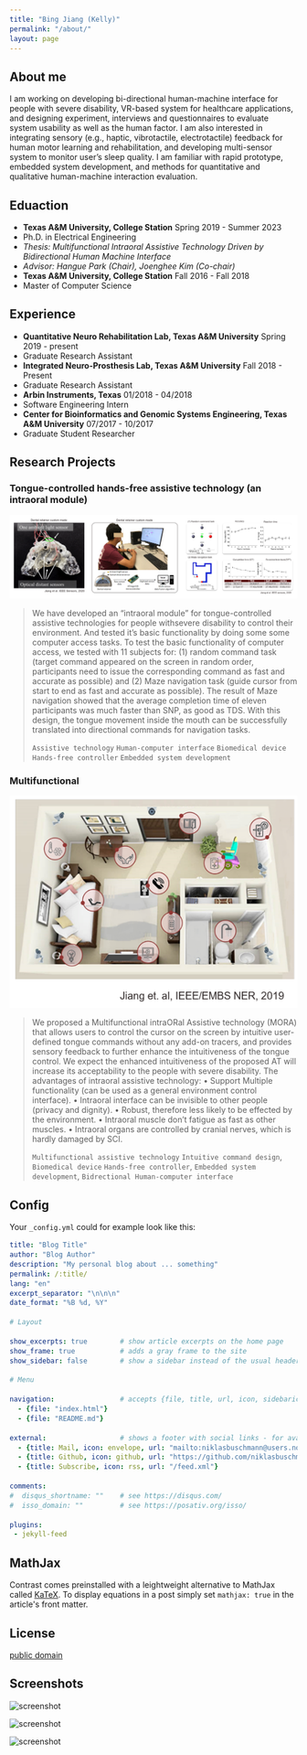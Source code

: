 ```yaml
---
title: "Bing Jiang (Kelly)"
permalink: "/about/"
layout: page
---
```


## About me

I am working on developing bi-directional human-machine interface for people with severe disability, VR-based system for healthcare applications, and designing experiment, interviews and questionnaires to evaluate system usability as well as the human factor. I am also interested in integrating sensory (e.g., haptic, vibrotactile, electrotactile) feedback for human motor learning and rehabilitation, and developing multi-sensor system to monitor user’s sleep quality. I am familiar with rapid prototype, embedded system development, and methods for quantitative and qualitative human-machine interaction evaluation.

## Eduaction

- **Texas A&M University, College Station**        Spring 2019 - Summer 2023
- Ph.D. in Electrical Engineering
- *Thesis: Multifunctional Intraoral Assistive Technology Driven by Bidirectional Human Machine Interface* 
- *Advisor: Hangue Park (Chair), Joenghee Kim (Co-chair)*
- **Texas A&M University, College Station**			Fall 2016 - Fall 2018
- Master of Computer Science	


## Experience

- **Quantitative Neuro Rehabilitation Lab, Texas A&M University**    	 			Spring 2019 - present
- Graduate Research Assistant
- **Integrated Neuro-Prosthesis Lab, Texas A&M University**   	  		 			   Fall 2018 - Present
- Graduate Research Assistant
- **Arbin Instruments, Texas**										    			                           01/2018 - 04/2018
- Software Engineering Intern
- **Center for Bioinformatics and Genomic Systems Engineering, Texas A&M University**		07/2017 - 10/2017
- Graduate Student Researcher 

## Research Projects

### Tongue-controlled hands-free assistive technology (an intraoral module)
> 
![image](1_MORA.png)
> 
> We have developed an “intraoral module” for tongue-controlled assistive technologies for people withsevere disability to control their environment. And tested it’s basic functionality by doing some some computer access tasks.
> To test the basic functionality of computer access, we tested with 11 subjects for: (1) random command task (target command appeared on the screen in random order, participants need to issue the corresponding command as fast and accurate as possible) and (2) Maze navigation task (guide cursor from start to end as fast and accurate as possible). The result of Maze navigation showed that the average completion time of eleven participants was much faster than SNP, as good as TDS. With this design, the tongue movement inside the mouth can be successfully translated into directional commands for navigation tasks.
> 
> `Assistive technology` `Human-computer interface` `Biomedical device` `Hands-free controller` `Embedded system development`
>
### Multifunctional 
> 
![image](assets/MORA_2.PNG)
> 
> We proposed a Multifunctional intraORal Assistive technology (MORA) that allows users to control the cursor on the screen by intuitive user-defined tongue commands
without any add-on tracers, and provides sensory feedback to further enhance the intuitiveness of the tongue control. We expect the enhanced intuitiveness of the
proposed AT will increase its acceptability to the people with severe disability. 
The advantages of intraoral assistive technology:
  • Support Multiple functionality (can be used as a general environment control interface).
  • Intraoral interface can be invisible to other people (privacy and dignity).
  • Robust, therefore less likely to be effected by the environment.
  • Intraoral muscle don’t fatigue as fast as other muscles.
  • Intraoral organs are controlled by cranial nerves, which is hardly damaged by SCI.
> 
> `Multifunctional assistive technology` `Intuitive command design`,  `Biomedical device` `Hands-free controller`, `Embedded system development`, `Bidrectional Human-computer interface`
>


## Config

Your `_config.yml` could for example look like this:

```yaml
title: "Blog Title"
author: "Blog Author"
description: "My personal blog about ... something"
permalink: /:title/
lang: "en"
excerpt_separator: "\n\n\n"
date_format: "%B %d, %Y"

# Layout

show_excerpts: true        # show article excerpts on the home page
show_frame: true           # adds a gray frame to the site
show_sidebar: false        # show a sidebar instead of the usual header

# Menu

navigation:                # accepts {file, title, url, icon, sidebaricon}
  - {file: "index.html"}
  - {file: "README.md"}

external:                  # shows a footer with social links - for available icons see fontawesome.com/icons
  - {title: Mail, icon: envelope, url: "mailto:niklasbuschmann@users.noreply.github.com"}
  - {title: Github, icon: github, url: "https://github.com/niklasbuschmann/contrast"}
  - {title: Subscribe, icon: rss, url: "/feed.xml"}

comments:
#  disqus_shortname: ""    # see https://disqus.com/
#  isso_domain: ""         # see https://posativ.org/isso/

plugins:
 - jekyll-feed

```

## MathJax

Contrast comes preinstalled with a leightweight alternative to MathJax called [KaTeX](https://katex.org/). To display equations in a post simply set `mathjax: true` in the article's front matter.

## License

[public domain](http://unlicense.org/)

## Screenshots

![screenshot](https://user-images.githubusercontent.com/4943215/109431850-cd711780-7a08-11eb-8601-2763f2ee6bb4.png)

![screenshot](https://user-images.githubusercontent.com/4943215/109431832-b6cac080-7a08-11eb-9c5e-a058680c23a1.png)

![screenshot](https://user-images.githubusercontent.com/4943215/73125194-5f0b8b80-3fa4-11ea-805c-8387187503ad.png)
